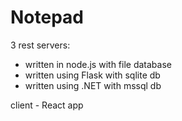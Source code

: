# Notepad

3 rest servers:

- written in node.js with file database
- written using Flask with sqlite db
- written using .NET with mssql db

client - React app
